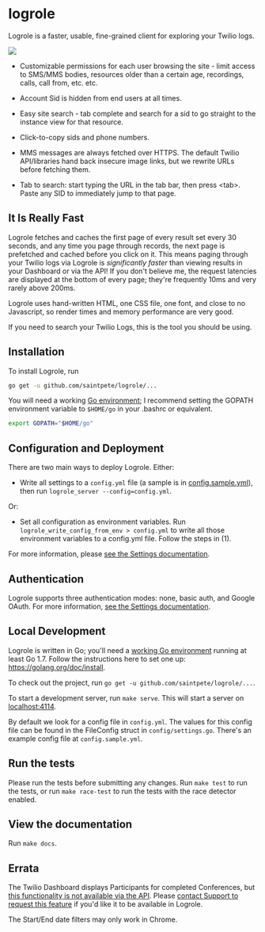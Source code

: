 # logrole

Logrole is a faster, usable, fine-grained client for exploring your Twilio
logs.

<img src="https://kev.inburke.com/rawblog/images/logrole.png" />

- Customizable permissions for each user browsing the site - limit access to
SMS/MMS bodies, resources older than a certain age, recordings, calls, call
from, etc. etc.

- Account Sid is hidden from end users at all times.

- Easy site search - tab complete and search for a sid to go straight to the
  instance view for that resource.

- Click-to-copy sids and phone numbers.

- MMS messages are always fetched over HTTPS. The default Twilio API/libraries
hand back insecure image links, but we rewrite URLs before fetching them.

- Tab to search: start typing the URL in the tab bar, then press &lt;tab&gt;.
  Paste any SID to immediately jump to that page.

## It Is Really Fast

Logrole fetches and caches the first page of every result set every 30 seconds,
and any time you page through records, the next page is prefetched and cached
before you click on it. This means paging through your Twilio logs via Logrole
is *significantly faster* than viewing results in your Dashboard or via the
API! If you don't believe me, the request latencies are displayed at the bottom
of every page; they're frequently 10ms and very rarely above 200ms.

Logrole uses hand-written HTML, one CSS file, one font, and close to no
Javascript, so render times and memory performance are very good.

If you need to search your Twilio Logs, this is the tool you should be using.

## Installation

To install Logrole, run

```bash
go get -u github.com/saintpete/logrole/...
```

You will need a working [Go environment][go-env]; I recommend setting the
GOPATH environment variable to `$HOME/go` in your .bashrc or equivalent.

```bash
export GOPATH="$HOME/go"
```

## Configuration and Deployment

There are two main ways to deploy Logrole. Either:

- Write all settings to a `config.yml` file (a sample is in
[config.sample.yml][config-sample]), then run `logrole_server
--config=config.yml`.

Or:

- Set all configuration as environment variables. Run
`logrole_write_config_from_env > config.yml` to write all those environment
variables to a config.yml file. Follow the steps in (1).

For more information, please [see the Settings documentation][settings-docs].

[settings-docs]: https://github.com/saintpete/logrole/blob/master/docs/settings.md
[config-sample]: https://github.com/saintpete/logrole/blob/master/config.sample.yml

## Authentication

Logrole supports three authentication modes: none, basic auth,
and Google OAuth. For more information, [see the Settings
documentation][settings-auth-docs].

[settings-auth-docs]: https://github.com/saintpete/logrole/blob/master/docs/settings.md#authentication

## Local Development

Logrole is written in Go; you'll need a [working Go environment][go-env]
running at least Go 1.7. Follow the instructions here to set one up:
https://golang.org/doc/install.

[go-env]: https://golang.org/doc/install

To check out the project, run `go get -u github.com/saintpete/logrole/...`.

To start a development server, run `make serve`. This will start a server on
[localhost:4114](http://localhost:4114).

By default we look for a config file in `config.yml`. The values for this
config file can be found in the FileConfig struct in `config/settings.go`.
There's an example config file at `config.sample.yml`.

## Run the tests

Please run the tests before submitting any changes. Run `make test` to run the
tests, or run `make race-test` to run the tests with the race detector enabled.

## View the documentation

Run `make docs`.

## Errata

The Twilio Dashboard displays Participants for completed Conferences, but [this
functionality is not available via the API][issue-4]. Please [contact Support
to request this feature][support] if you'd like it to be available in Logrole.

[support]: mailto:help@twilio.com
[issue-4]: https://github.com/saintpete/logrole/issues/4

The Start/End date filters may only work in Chrome.
